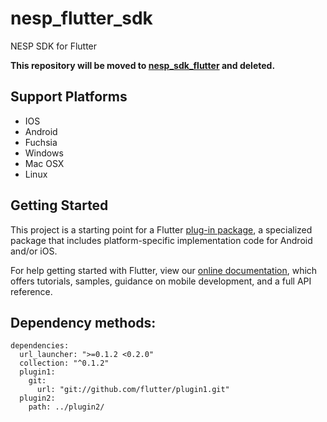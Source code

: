 # nesp_flutter_sdk

NESP SDK for Flutter

**This repository will be moved to [nesp_sdk_flutter](https://github.com/nespjin/nesp_sdk_flutter/) and deleted.**


## Support Platforms
- IOS
- Android 
- Fuchsia
- Windows
- Mac OSX
- Linux

## Getting Started

This project is a starting point for a Flutter
[plug-in package](https://flutter.io/developing-packages/),
a specialized package that includes platform-specific implementation code for
Android and/or iOS.

For help getting started with Flutter, view our 
[online documentation](https://flutter.io/docs), which offers tutorials, 
samples, guidance on mobile development, and a full API reference.

## Dependency methods:
```shell
dependencies: 
  url_launcher: ">=0.1.2 <0.2.0"
  collection: "^0.1.2"
  plugin1: 
    git: 
      url: "git://github.com/flutter/plugin1.git"
  plugin2: 
    path: ../plugin2/ 
```
